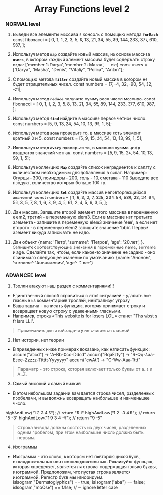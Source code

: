 <h1 align="center">Array Functions level 2</h1>

### NORMAL level
1) Выведи все элементы массива в консоль с помощью метода **`forEach`**
const fibonacci = [
  0, 1, 1, 2, 3, 5, 8, 13, 21, 34, 55, 89, 144, 233, 377, 610, 987,
];

2) Используя метод **`map`** создайте новый массив, на основе массива **`users`**, в котором каждый элемент массива будет содержать строку вида:
['member 1: Darya', 'member 2: Masha', ... etc]
const users = ["Darya", "Masha", "Denis", "Vitaliy", "Polina", "Anton"];

3) С помощью метода **`filter`** создайте новый массив в котором не будет отрицательных чисел.
const numbers = [7, -4, 32, -90, 54, 32, -21];

4) Используя метод **`reduce`** получите сумму всех чисел массива.
const fibonacci = [
  0, 1, 1, 2, 3, 5, 8, 13, 21, 34, 55, 89, 144, 233, 377, 610, 987,
];

5) Используя метод **`find`** найдите в массиве первое четное число.
const numbers = [5, 9, 13, 24, 54, 10, 13, 99, 1, 5];

6) Используя метод **`some`** проверьте то, в массиве есть элемент кратный 3 и 5.
const numbers = [5, 9, 15, 24, 54, 10, 13, 99, 1, 5];

7) Используя метод **`every`** проверьте то, в массиве сумма цифр квадратов значений четная.
const numbers = [5, 9, 15, 24, 54, 10, 13, 99, 1, 5];

8) Используя коллекцию **`Map`** создайте список ингредиентов к салату с количеством необходимым для добавления в салат.
Например: Огурцы - 300, помидоры - 200, соль - 10, сметана - 110
Выведите все продукт, количество которых больше 100 гр.

9) Используя коллекцию **`Set`** создайте массив неповторяющийхся значений:
const numbers = [
  1, 6, 3, 2, 7, 325, 234, 54, 586, 23, 24, 64, 56, 3, 5, 7, 8, 1, 6, 8, 9, 4,
  5, 61, 2, 4, 5, 6, 3, 5,
];

10) Дан массив. Запишите второй элемент этого массива в переменную elem2, третий - в переменную elem3. Если в массиве нет третьего элемента - запишите в переменную elem3 значение 'eee', а если нет второго - в переменную elem2 запишите значение 'bbb'. Первый элемент никуда записывать не надо.

11) Дан объект {name: 'Петр', 'surname': 'Петров', 'age': '20 лет', }. Запишите соответствующие значения в переменные name, surname и age. Сделайте так, чтобы, если какое-то значение не задано - оно принимало следующее значение по умолчанию: {name: 'Аноном', 'surname': 'Анонимович', 'age': '? лет'}.

### ADVANCED level

1) Тролли атакуют наш раздел с комментариями!!!
- Единственный способ справиться с этой ситуацией - удалить все гласные из комментариев троллей, нейтрализуя угрозу.
- Ваша задача - написать функцию, которая принимает строку и возвращает новую строку с удаленными гласными.
- Например, строка «This website is for losers LOL!» станет "Ths wbst s fr lsrs LL!".
> Примечание: для этой задачи **`y`** не считается гласной.

2) Нет истории, нет теории
- В приведенных ниже примерах показано, как написать функцию:
    accum("abcd") -> "A-Bb-Ccc-Dddd"
    accum("RqaEzty") -> "R-Qq-Aaa-Eeee-Zzzzz-Tttttt-Yyyyyyy"
    accum("cwAt") -> "C-Ww-Aaa-Tttt"
> Параметр - это строка, которая включает только буквы от a..z и A..Z.

3) Самый высокий и самый низкий
- В этом небольшом задании вам дается строка чисел, разделенных пробелами, и вы должны возвращать наибольшее и наименьшее число.

highAndLow("1 2 3 4 5"); // return "5 1"
highAndLow("1 2 -3 4 5"); // return "5 -3"
highAndLow("1 9 3 4 -5"); // return "9 -5"
> Строка вывода должна состоять из двух чисел, разделенных одним пробелом, при этом наибольшее число должно быть первым.

4) Изограммы
- Изограмма - это слово, в котором нет повторяющихся букв, последовательных или непоследовательных. Реализуйте функцию, которая определяет, является ли строка, содержащая только буквы, изограммой. Предположим, что пустая строка является изограммой. Регистр букв мы игнорируем.
isIsogram("Dermatoglyphics") == true;
isIsogram("aba") == false;
isIsogram("moOse") == false; // -- ignore letter case